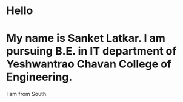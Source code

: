 # Hello
# My name is Sanket Latkar. I am pursuing B.E. in IT department of Yeshwantrao Chavan College of Engineering.

I am from South.